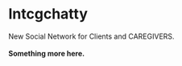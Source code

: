 # Intcgchatty
New Social Network for Clients and CAREGIVERS.
<br/><br/>
<strong>Something more here.</strong>
